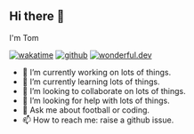 ## Hi there 👋

I'm Tom 

[![wakatime](https://wakatime.com/badge/user/0be2b803-f29c-4524-9c86-f4a8e8578584.svg)](https://wakatime.com/@0be2b803-f29c-4524-9c86-f4a8e8578584)
[![github](https://img.shields.io/github/followers/dawogfather?logo=github&style=plastic)](https://github.com/dawogfather?tab=followers)
[![wonderful.dev](https://img.shields.io/badge/wonderful.dev-@dawogfather)](https://wonderful.dev/dawogfather)

- 🔭 I’m currently working on lots of things. 
- 🌱 I’m currently learning lots of things.
- 👯 I’m looking to collaborate on lots of things.
- 🤔 I’m looking for help with lots of things.
- 💬 Ask me about football or coding.
- 📫 How to reach me: raise a github issue.

